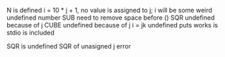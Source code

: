 N is defined
i = 10 \* j + 1, no value is assigned to j; i will be some weird undefined number
SUB need to remove space before ()
SQR undefined because of j
CUBE undefined because of j
i = jk undefined
puts works is stdio is included

SQR is undefined
SQR of unasigned j error
